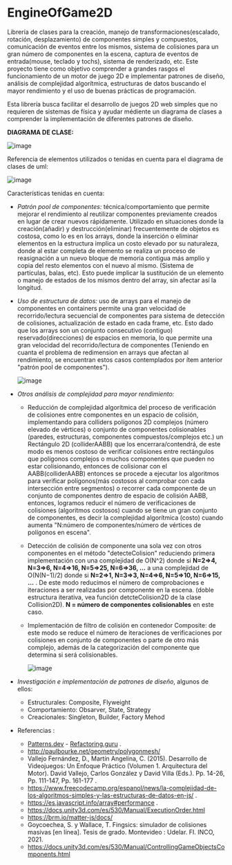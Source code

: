 # EngineOfGame2D
Librería de clases para la creación, manejo de transformaciones(escalado, rotación, desplazamiento) de componentes simples y compuestos, comunicación de eventos entre los mismos, sistema de colisiones para un gran número de componentes en la escena, captura de eventos de entrada(mouse, teclado y tochs), sistema de renderizado, etc. Este proyecto tiene como objetivo comprender a grandes rasgos el funcionamiento de un motor de juego 2D e implementar patrones de diseño, análisis de complejidad algorítmica, estructuras de datos buscando el mayor rendimiento y el uso de buenas prácticas de programación. 

Esta librería busca facilitar el desarrollo de juegos 2D web simples que no requieren de sistemas de física y ayudar médiente un diagrama de clases a comprender la implementación de diferentes patrones de diseño. 

**DIAGRAMA DE CLASE:**

![image](https://github.com/user-attachments/assets/23441a8d-532d-4b6b-abd6-62b77bb43096)

Referencia de elementos utilizados o tenidas en cuenta para el diagrama de clases de uml:

![image](https://github.com/user-attachments/assets/91904048-1966-41d5-8439-59cd287d1de5)



Características tenidas en cuenta:
- *Patrón pool de componentes:* técnica/comportamiento que permite mejorar el rendimiento al reutilizar componentes previamente creados en lugar de crear nuevos rápidamente. Utilizado en situaciones donde la creación(añadir) y destrucción(eliminar) frecuentemente de objetos es costosa, como lo es en los arrays, donde la inserción o eliminar elementos en la estructura implica un costo elevado por su naturaleza, donde al estar completa de elemento se realiza un proceso de reasignación a un nuevo bloque de memoria contigua más amplio y copia del resto elementos con el nuevo al mismo. (Sistema de partículas, balas, etc). Esto puede implicar la sustitución de un elemento o manejo de estados de los mismos dentro del array, sin afectar así la longitud. 
  
- *Uso de estructura de datos:* uso de arrays para el manejo de componentes en containers permite una gran velocidad de recorrido/lectura secuencial de componentes para sistema de detección de colisiones, actualización de estado en cada frame, etc. Esto dado que los arrays son un conjunto consecutivo (contiguo) reservado(direcciones) de espacios en memoria, lo que permite una gran velocidad del recorrido/lectura de componentes (Teniendo en cuanta el problema de redimension en arrays que afectan al rendimiento, se encuentran estos casos contemplados por ítem anterior "patrón pool de componentes").
  
  ![image](https://github.com/AxelK1999/EngineOfGame2D/assets/69541858/5f96cc71-f7d6-4888-b726-936644e29621)

  
- *Otros análisis de complejidad para mayor rendimiento:*
  - Reducción de complejidad algorítmica del proceso de verificación de colisiones entre componentes en un espacio de colisión, implementando para colliders polígonos 2D complejos (número elevado de vértices) o conjunto de componentes colisionables (paredes, estructuras, componentes compuestos/complejos etc.) un Rectángulo 2D (colliderAABB) que los encerrara/contendrá, de este modo es menos costoso de verificar colisiones entre rectángulos que polígonos complejos o muchos componentes que pueden no estar colisionando, entonces de colisionar con el AABB(colliderAABB) entonces se procede a ejecutar los algoritmos para verificar polígonos(más costosos al comprobar con cada intersección entre segmentos) o recorrer cada componente de un conjunto de componentes dentro de espacio de colisión AABB, entonces, logramos reducir el número de verificaciones de colisiones (algoritmos costosos) cuando se tiene un gran conjunto de componentes, es decir la complejidad algorítmica (costo) cuando aumenta "N:número de componentes/número de vértices de polígonos en escena".
  - Detección de colisión de componente una sola vez con otros componentes en el método "detecteColision" reduciendo primera implementación con una complejidad de O(N^2) donde si **N=2=>4, N=3=>6, N=4=>16, N=5=>25, N=6=>36, …** a una complejidad de O(N(N−1)/2) donde si **N=2=>1, N=3=>3, N=4=>6, N=5=>10, N=6=>15, …** . De este modo reducimos el número de comprobaciones e iteraciones a ser realizadas por componente en la escena. (doble estructura iterativa, vea función detcteColision2D de la clase Collision2D). **N = número de componentes colisionables** en este caso.
  - Implementación de filtro de colisión en contenedor Composite: de este modo se reduce el número de iteraciones de verificaciones por colisiones en conjunto de componentes o parte de otro más complejo, además de la categorización del componente que determina si será colisionables.

    ![image](https://github.com/AxelK1999/EngineOfGame2D/assets/69541858/5e5fe2ec-7c5d-4508-b157-84b6de93001d)

- *Investigación e implementación de patrones de diseño*, algunos de ellos:
  - Estructurales: Composite, Flyweight
  - Comportamiento: Obsarver, State, Strategy
  - Creacionales: Singleton, Builder, Factory Mehod
- Referencias :
  - [Patterns.dev](https://www.patterns.dev/) - [Refactoring.guru](https://refactoring.guru/es/design-patterns) .
  - http://paulbourke.net/geometry/polygonmesh/
  - Vallejo Fernández, D., Martín Angelina, C. (2015). Desarrollo de Videojuegos: Un Enfoque Práctico (Volumen 1. Arquitectura del Motor). David Vallejo, Carlos González y David Villa (Eds.). Pp. 14-26, Pp. 111-147, Pp. 161-177 .
  - https://www.freecodecamp.org/espanol/news/la-complejidad-de-los-algoritmos-simples-y-las-estructuras-de-datos-en-js/ .
  - https://es.javascript.info/array#performance .
  - https://docs.unity3d.com/es/530/Manual/ExecutionOrder.html
  - https://brm.io/matter-js/docs/
  - Goycoechea, S. y Wallace, T. Fingsics: simulador de colisiones masivas [en línea]. Tesis de grado. Montevideo : Udelar. FI. INCO, 2021.
  - https://docs.unity3d.com/es/530/Manual/ControllingGameObjectsComponents.html
 
